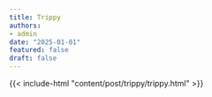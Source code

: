 ```yaml
---
title: Trippy
authors:
- admin
date: "2025-01-01"
featured: false
draft: false
---
```


{{< include-html "content/post/trippy/trippy.html" >}}
